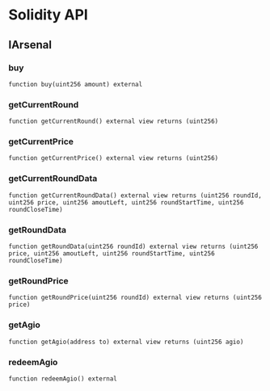 # Solidity API

## IArsenal

### buy

```solidity
function buy(uint256 amount) external
```

### getCurrentRound

```solidity
function getCurrentRound() external view returns (uint256)
```

### getCurrentPrice

```solidity
function getCurrentPrice() external view returns (uint256)
```

### getCurrentRoundData

```solidity
function getCurrentRoundData() external view returns (uint256 roundId, uint256 price, uint256 amoutLeft, uint256 roundStartTime, uint256 roundCloseTime)
```

### getRoundData

```solidity
function getRoundData(uint256 roundId) external view returns (uint256 price, uint256 amoutLeft, uint256 roundStartTime, uint256 roundCloseTime)
```

### getRoundPrice

```solidity
function getRoundPrice(uint256 roundId) external view returns (uint256 price)
```

### getAgio

```solidity
function getAgio(address to) external view returns (uint256 agio)
```

### redeemAgio

```solidity
function redeemAgio() external
```

